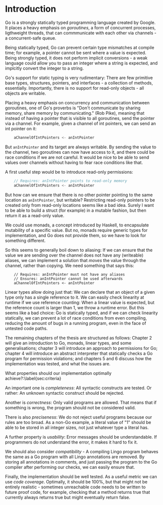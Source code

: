 # Introduction
Go is a strongly statically typed programming language created by Google. It places a heavy emphasis on _goroutines_, a form of concurrent processes, ligthweight threads, that can commmunicate with each other via channels - a concurrent-safe queue.

Being statically typed, Go can prevent certain type mismatches at compile time; for example,
a pointer cannot be sent where a value is expected. Being strongly typed, it does not perform implicit conversions - a weak language could allow you to pass an integer where a string is expected, and implcitly convert the integer to a string.

Go's support for static typing is very rudimentary: There are few primitive base types, structures, pointers, and interfaces - a collection of methods, essentially. Importantly, there is no support for read-only objects - all objects are writable.

Placing a heavy emphasis on concurrency and communication between goroutines, one of Go's proverbs is "Don't communicate by sharing memory, share memory by communicating." (Rob Pike), meaning that instead of having a pointer that is visible to all goroutines, send the pointer via a channel. For example, given a channel of int pointers, we can send an int pointer on it:

```go
    aChannelOfIntPointers <- anIntPointer
```

But `anIntPointer` and its target are always writable. By sending the value to the channel, two goroutines can now have access to it, and there could be race conditions if we are not careful. It would be nice to be able to send values over channels without having to fear race conditions like that.

A first useful step would be to introduce read-only permissions:
```go
    // Requires: anIntPointer points to read-only memory
    aChannelOfIntPointers <- anIntPointer
```
But how can we ensure that there is no other pointer pointing to the same location as `anIntPointer`, but writable? Restricting read-only pointers to be created only from read-only locations seems like a bad idea. Surely I want to be able to build a struct (for example) in a mutable fashion, but then return it as a read-only value.

We could use monads, a concept introduced by Haskell, to encapsulate mutability of a specific value. But no, monads require generic types for implementation, and Go does not provide them, so we have to look for something different.

So this seems to generally boil down to aliasing: If we can ensure that the value we are sending over the channel does
not have any (writeable) aliases, we can implement a solution that _moves_ the value through the channel, rather than
copying. We need something that says this:

```
    // Requires: anIntPointer must not have any aliases
    // Ensures: anIntPointer cannot be used afterwards
    aChannelOfIntPointers <- anIntPointer
```

Linear types allow doing just that: We can declare that an object of a given type only has a single reference to it. We can easily check linearity at runtime if we use reference counting: When a linear value is expected, but the reference count is larger than 1, we throw a runtime error. But this seems like a bad choice: Go is statically typed, and if we can check linearity statically, we can prevent a lot of race conditions from even compiling, reducing the amount of bugs in a running program, even in the face of untested code paths.

The remaining chapters of the thesis are structured as follows:
Chapter 2 will give an introduction to Go, monads, linear types, and some generalisations;
chapter 3 will introduce an approach to permissions for Go;
chapter 4 will introduce an abstract interpreter that statically checks a Go program for permission violations;
and chapters 5 and 6 discuss how the implementation was tested, and what the issues are.


What properties should our implementation optimally achieve?:\label{sec:criteria}

An important one is _completeness_: All syntactic constructs are tested. Or rather: An unknown syntactic construct should be rejected.

Another is _correctness_: Only valid programs are allowed. That means that if something is wrong, the program should not be considered valid.

There is also _preciseness_: We do not reject useful programs because our rules are too broad. As a non-Go example, a literal value of "1" should be able to be stored in all integer sizes, not just whatever type a literal has.

A further property is _usability_: Error messages should be understandable. If programmers do not understand the error, it makes it hard to fix it.

We should also consider _compatibility_ - A compiling Lingo program behaves the same as a Go program with all Lingo annotations are removed. By storing all annotations in comments, and just passing the program to the Go compiler after performing our checks, we can easily ensure that.

Finally, the implementation should be well tested. As a useful metric we can use _code coverage_. Optimally, it should be 100%, but that might not be entirely realistic - sometimes unreachable code needs to be written to future proof code, for example, checking that a method returns true that currently always returns true but might eventually return false.
